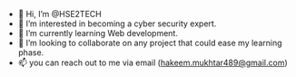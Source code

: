 - 👋 Hi, I’m @HSE2TECH
- 👀 I’m interested in becoming a cyber security expert.
- 🌱 I’m currently learning Web development. 
- 💞️ I’m looking to collaborate on any project that could ease my learning phase.
- 📫 you can reach out to me via email (hakeem.mukhtar489@gmail.com)

<!---
HSE2TECH/HSE2TECH is a ✨ special ✨ repository because its `README.md` (this file) appears on your GitHub profile.
You can click the Preview link to take a look at your changes.
--->
